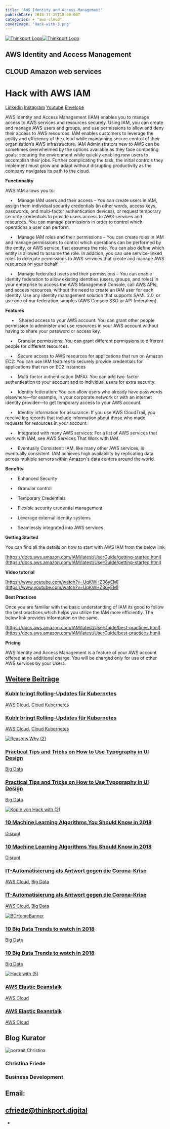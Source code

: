 ```yaml
---
title: 'AWS Identity and Access Management'
publishDate: 2018-11-15T10:00:00Z
categories: + "aws-cloud"
coverImage: 'Hack-with-3.png'
---
```


[![Thinkport Logo](images/Logo_horizontral_new.png)](https://thinkport.digital)[![Thinkport Logo](images/Logo_horizontral_new.png)](https://thinkport.digital)

## AWS Identity and Access Management

## CLOUD Amazon web services

# Hack with AWS IAM

[Linkedin](https://www.linkedin.com/company/11759873) [Instagram](https://www.instagram.com/thinkport/) [Youtube](https://www.youtube.com/channel/UCnke3WYRT6bxuMK2t4jw2qQ) [Envelope](mailto:tdrechsel@thinkport.digital)[](#linksection)

AWS Identity and Access Management (IAM) enables you to manage access to AWS services and resources securely. Using IAM, you can create and manage AWS users and groups, and use permissions to allow and deny their access to AWS resources. IAM enables customers to leverage the agility and efficiency of the cloud while maintaining secure control of their organization’s AWS infrastructure. IAM Administrators new to AWS can be sometimes overwhelmed by the options available as they face competing goals: securing the environment while quickly enabling new users to accomplish their jobs. Further complicating the task, the initial controls they implement must grow and adapt without disrupting productivity as the company navigates its path to the cloud.

**Functionality**

AWS IAM allows you to:

    •    Manage IAM users and their access – You can create users in IAM, assign them individual security credentials (in other words, access keys, passwords, and multi-factor authentication devices), or request temporary security credentials to provide users access to AWS services and resources. You can manage permissions in order to control which operations a user can perform.

    •    Manage IAM roles and their permissions – You can create roles in IAM and manage permissions to control which operations can be performed by the entity, or AWS service, that assumes the role. You can also define which entity is allowed to assume the role. In addition, you can use service-linked roles to delegate permissions to AWS services that create and manage AWS resources on your behalf.

    •    Manage federated users and their permissions – You can enable identity federation to allow existing identities (users, groups, and roles) in your enterprise to access the AWS Management Console, call AWS APIs, and access resources, without the need to create an IAM user for each identity. Use any identity management solution that supports SAML 2.0, or use one of our federation samples (AWS Console SSO or API federation).

**Features**

     •    Shared access to your AWS account: You can grant other people permission to administer and use resources in your AWS account without having to share your password or access key.

    •    Granular permissions: You can grant different permissions to different people for different resources.

    •    Secure access to AWS resources for applications that run on Amazon EC2: You can use IAM features to securely provide credentials for applications that run on EC2 instances

    •    Multi-factor authentication (MFA): You can add two-factor authentication to your account and to individual users for extra security.

    •    Identity federation: You can allow users who already have passwords elsewhere—for example, in your corporate network or with an internet identity provider—to get temporary access to your AWS account.

    •    Identity information for assurance: If you use AWS CloudTrail, you receive log records that include information about those who made requests for resources in your account.

    •    Integrated with many AWS services: For a list of AWS services that work with IAM, see AWS Services That Work with IAM.

    •    Eventually Consistent: IAM, like many other AWS services, is eventually consistent. IAM achieves high availability by replicating data across multiple servers within Amazon's data centers around the world.

**Benefits**

    •    Enhanced Security

    •    Granular control

    •    Temporary Credentials

    •    Flexible security credential management

    •    Leverage external identity systems

    •    Seamlessly integrated into AWS services

**Getting Started**

You can find all the details on how to start with AWS IAM from the below link

[https://docs.aws.amazon.com/IAM/latest/UserGuide/getting-started.html](https://docs.aws.amazon.com/IAM/latest/UserGuide/getting-started.html)

**Video tutorial**

[https://www.youtube.com/watch?v=UqKWHZ36yEM](https://www.youtube.com/watch?v=UqKWHZ36yEM)

**Best Practices**

Once you are familiar with the basic understanding of IAM its good to follow the best practices which helps you utilize the IAM more efficiently. The below link provides information on the same.

[https://docs.aws.amazon.com/IAM/latest/UserGuide/best-practices.html](https://docs.aws.amazon.com/IAM/latest/UserGuide/best-practices.html)

**Pricing**

AWS Identity and Access Management is a feature of your AWS account offered at no additional charge. You will be charged only for use of other AWS services by your Users.

## [Weitere Beiträge](https://thinkport.digital/blog)

### [Kublr bringt Rolling-Updates für Kubernetes](https://thinkport.digital/kublr-rolling-updates-fuer-kubernetes/ 'Kublr bringt Rolling-Updates für Kubernetes')

[AWS Cloud](https://thinkport.digital/category/aws-cloud/), [Cloud Kubernetes](https://thinkport.digital/category/cloud-kubernetes/)

### [Kublr bringt Rolling-Updates für Kubernetes](https://thinkport.digital/kublr-rolling-updates-fuer-kubernetes/ 'Kublr bringt Rolling-Updates für Kubernetes')

[AWS Cloud](https://thinkport.digital/category/aws-cloud/), [Cloud Kubernetes](https://thinkport.digital/category/cloud-kubernetes/)

[![Reasons Why (2)](images/Reasons-Why-2.png 'Reasons Why (2)')](https://thinkport.digital/practical-tips-and-tricks-on-how-to-use-typography-in-ui-design/)

### [Practical Tips and Tricks on How to Use Typography in UI Design](https://thinkport.digital/practical-tips-and-tricks-on-how-to-use-typography-in-ui-design/ 'Practical Tips and Tricks on How to Use Typography in UI Design')

[Big Data](https://thinkport.digital/category/big-data/)

### [Practical Tips and Tricks on How to Use Typography in UI Design](https://thinkport.digital/practical-tips-and-tricks-on-how-to-use-typography-in-ui-design/ 'Practical Tips and Tricks on How to Use Typography in UI Design')

[Big Data](https://thinkport.digital/category/big-data/)

[![Kopie von Hack with (2)](images/Kopie-von-Hack-with-2.png 'Kopie von Hack with (2)')](https://thinkport.digital/10-machine-learning-algorithms-you-should-know-in-2018/)

### [10 Machine Learning Algorithms You Should Know in 2018](https://thinkport.digital/10-machine-learning-algorithms-you-should-know-in-2018/ '10 Machine Learning Algorithms You Should Know in 2018')

[Disrupt](https://thinkport.digital/category/disrupt/)

### [10 Machine Learning Algorithms You Should Know in 2018](https://thinkport.digital/10-machine-learning-algorithms-you-should-know-in-2018/ '10 Machine Learning Algorithms You Should Know in 2018')

[Disrupt](https://thinkport.digital/category/disrupt/)

### [IT-Automatisierung als Antwort gegen die Corona-Krise](https://thinkport.digital/it-automatisierung-als-antwort-gegen-die-corona-krise/ 'IT-Automatisierung als Antwort gegen die Corona-Krise')

[AWS Cloud](https://thinkport.digital/category/aws-cloud/), [Big Data](https://thinkport.digital/category/big-data/)

### [IT-Automatisierung als Antwort gegen die Corona-Krise](https://thinkport.digital/it-automatisierung-als-antwort-gegen-die-corona-krise/ 'IT-Automatisierung als Antwort gegen die Corona-Krise')

[AWS Cloud](https://thinkport.digital/category/aws-cloud/), [Big Data](https://thinkport.digital/category/big-data/)

[![BDHomeBanner](images/BDHomeBanner-e1535112378878.png 'BDHomeBanner')](https://thinkport.digital/10-big-data-trends-to-watch-in-2018/)

### [10 Big Data Trends to watch in 2018](https://thinkport.digital/10-big-data-trends-to-watch-in-2018/ '10 Big Data Trends to watch in 2018')

[Big Data](https://thinkport.digital/category/big-data/)

### [10 Big Data Trends to watch in 2018](https://thinkport.digital/10-big-data-trends-to-watch-in-2018/ '10 Big Data Trends to watch in 2018')

[Big Data](https://thinkport.digital/category/big-data/)

[![Hack with (5)](images/Hack-with-5.png 'Hack with (5)')](https://thinkport.digital/aws-elastic-beanstalk-2/)

### [AWS Elastic Beanstalk](https://thinkport.digital/aws-elastic-beanstalk-2/ 'AWS Elastic Beanstalk')

[AWS Cloud](https://thinkport.digital/category/aws-cloud/)

### [AWS Elastic Beanstalk](https://thinkport.digital/aws-elastic-beanstalk-2/ 'AWS Elastic Beanstalk')

[AWS Cloud](https://thinkport.digital/category/aws-cloud/)

## Blog Kurator

![portrait Christina](images/Christina.png)

### Christina Friede

### Business Development

## Email:

## [cfriede@thinkport.digital](mailto:cfriede@thinkport.digital)

- [](https://www.linkedin.com/in/christina-friede-2a6426168/)
